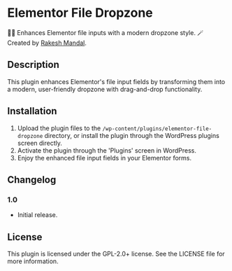 # Elementor File Dropzone

🧙‍♂️ Enhances Elementor file inputs with a modern dropzone style. 🪄 Created by [Rakesh Mandal](https://github.com/therakeshm).

## Description

This plugin enhances Elementor's file input fields by transforming them into a modern, user-friendly dropzone with drag-and-drop functionality.

## Installation

1. Upload the plugin files to the `/wp-content/plugins/elementor-file-dropzone` directory, or install the plugin through the WordPress plugins screen directly.
2. Activate the plugin through the 'Plugins' screen in WordPress.
3. Enjoy the enhanced file input fields in your Elementor forms.

## Changelog

### 1.0

- Initial release.

## License

This plugin is licensed under the GPL-2.0+ license. See the LICENSE file for more information.
